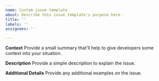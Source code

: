 ```yaml
---
name: Custom issue template
about: Describe this issue template's purpose here.
title: ''
labels: ''
assignees: ''

---
```


**Context**
Provide a small summary that'll help to give developers some context into your situation.

**Description**
Provide a simple description to explain the issue.

**Additional Details**
Provide any additional examples on the issue.